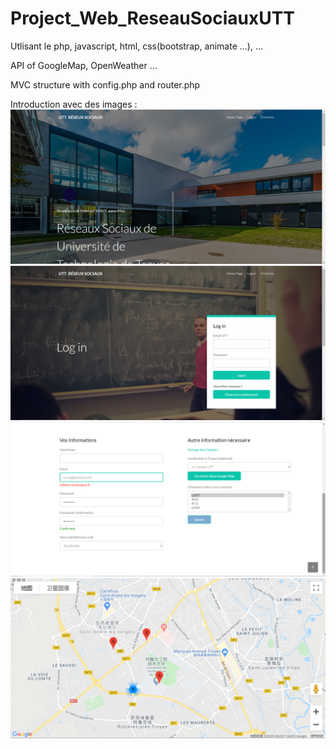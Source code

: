 # Project_Web_ReseauSociauxUTT

Utlisant le php, javascript, html, css(bootstrap, animate ...), ...

API of GoogleMap, OpenWeather ...

MVC structure with config.php and router.php


Introduction avec des images :
![image](https://github.com/therealdarkflamemaster/Project_Web_ReseauSociauxUTT/blob/master/public/images/mainpage.png)
![image](https://github.com/therealdarkflamemaster/Project_Web_ReseauSociauxUTT/blob/master/public/images/Login.png)
![image](https://github.com/therealdarkflamemaster/Project_Web_ReseauSociauxUTT/blob/master/public/images/register.png)
![image](https://github.com/therealdarkflamemaster/Project_Web_ReseauSociauxUTT/blob/master/public/images/GoogleApi.png)
